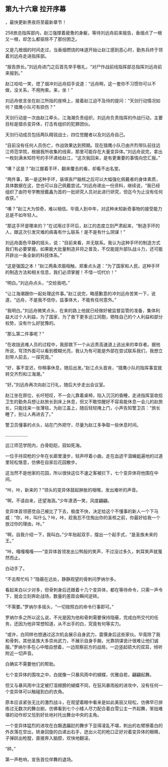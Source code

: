 ## 第九十六章 拉开序幕
，最快更新黑夜将至最新章节！

258旅总指挥部内，赵江强撑着疲惫的身躯，等待刘远舟前来报告，香烟点了一根又一根，却怎么都驱除不了那份困乏。

又是几根烟的时间走过，当香烟燃烧的味道开始让赵江感到恶心时，勤务兵终于领着刘远舟走进指挥部。

“报告旅长。”刘远舟进门之后首先举手敬礼，“对尸作战前线指挥部总指挥刘远舟前来报到。”

赵江哈哈一笑，熄了烟冲刘远舟招手说道：“远舟啊，这一套你不习惯你可以不做，没关系，不用拘束。来，坐！”

刘远舟依言坐在赵江所指的座椅上，接着赵江迫不及待的提问：“天剑行动情况如何？猎鹰小队可有损伤？”

天剑行动是一次由赵江牵头，江海潮负责组织，刘远舟负责指挥的作战行动，主要目标是猎杀变异体，打击有组织的犯罪团伙。

天剑行动成员包括两队精锐战士，四位觉醒者以及刘远舟自己。

“目前没有任何人员伤亡，作战效果达到预期。现在猎鹰小队已由齐烈带队前往远江师范学院，根据我所收集的线索，那里可能存在大量变异体。”刘远舟说完，拿出一枚刻满未知符号的手环递给赵江，“这次我回来，是有更重要的事情向您汇报。”

“噢？这是？”赵江握着手环，翻来覆去的看，却看不出名堂。

“两件事，第一是这种手环，装填丧尸脑核之后可以大幅强化佩戴者的身体素质，具体数据在这，您也可以自己佩戴尝试。”刘远舟递出一份资料，继续说，“我已经组织了由符号学教授戴鑫为首的一批研究人员对此进行研究，但迄今为止没有任何收获。”

“噢？”赵江大为惊奇，难以相信。毕竟人到中年，对这种未知新奇事物的接受能力总是不如年轻人。

“那这手环是哪来的？”在试用过手环后，赵江的态度立刻严肃起来，“制造手环的人，跟这次引发灾难的病毒有什么联系！是不是有什么阴谋！”

刘远舟面色平静的摇头，说：“目前来看，并无联系。我认为这种手环的制造方式我们有必要掌握。如果能大批量制造并将之普及，不仅能提升部队战斗力，还可能开辟出一条全新的科技体系。”

“这是强国之本！”赵江两条浓眉相触，郑重点头道：“为了国家和人民，这种手环的制造方法和相关信息，我们必须掌握！不惜一切代价！”

“明白。”刘远舟点头，“交给我吧。”

“让江海潮跟你一起处理这件事。”赵江说完，略感歉意的冲刘远舟苦笑一下，说道，“远舟，不是我不信你，兹事体大，不能有任何意外。”

“我明白。”刘远舟微笑点头，在来的路上他就已经做好被监督监管的准备，集体利益大过个人利益，为了国家，为了救下更多远江同胞，牺牲自己的个人利益和部分权势，没有什么好犹豫的。

“那么第二件事呢？”

“在收拢逃难人员的过程中，我部救下一个从远贵高速道上逃出来的幸存者。据他所说，穹顶外面可以看到模糊光亮，我认为有可能是外部在尝试联系我们，我想立刻带人前去，一探究竟。”

“好，事不宜迟，你稍事休息，随后出发。”赵江点头首肯，“猎鹰小队的指挥事宜就转交齐烈和江海潮。”

“好。”刘远舟再次向赵江行礼，随后大步走出会议室。

赵江坐在原位，长吁短叹，不一会儿靠着桌椅，陷入沉沉的昏睡，走进指挥室收拾卫生的勤务兵想让赵旅长到床上休息，但又不敢惊醒好不容易能休息一会儿的赵旅长，只能找来一张薄毯，为赵江盖上，随后轻轻掩上门，小声告知警卫员：“旅长睡了，别让人再进去了。”

警卫员懂事的点头，站在门外把守，尽量为赵江多争取一些休息时间。

………………

远江师范学院内，白骨皑皑，寂如死海。

一位手持双枪的少年在长廊里漫步，轻声哼着小曲，走在血迹干涸蝇蛆遍地的过道里轻松惬意，仿佛在自家后花园散步。

这当然不是他家的花园，所以很快这位不速之客被拦下，七个变异体将他围在中间。

“咔，咔，新来的？”领头的变异体鼓起肿胀的咽喉，发出难听的声音。

“啊，不请自来，还望海涵。”少年潇洒一笑，风度翩翩。

变异体首领感觉自己被比了下去，极度不快，决定给这个不懂事的新人一个下马威：“你，咔，叫什么？咔，咔，趁我忍不住掏出你的圣核之前，你最好给我一个放过你的理由，咔。”

“啊，自我介绍一下，我叫白。”少年抬起双手，摆出一个起手式，“是圣族未来的王。”

“咔，嘎嘎嘎嘎――”变异体首领发出公鸭般的笑声，不过没过多久，刺耳笑声就戛然而止。

白动手了。

“不去帮忙吗？”隐蔽在远处，静静观望的骨刺问罗纳尔多。

看起来白以少对多，但骨刺身后还跟着十几个变异体，都在等待命令，只需一声令下，就会立刻奔赴战场，数量的差距会瞬间逆转。

“不需要。”罗纳尔多摇头，“一切按照白的命令行事即可。”

罗纳尔多之所以这么说，不光是因为他和骨刺需要保持隐蔽，完成白所交代的任务，还因为他非常想知道，从不出手的白，究竟有何等实力。

“或许，白同样也想通过这次机会展示自身武力，震慑身后这些家伙。毕竟除了我和骨刺，其他圣族大多崇尚武力，不展示自身手腕，光靠阴谋诡计很难让他们诚服。”罗纳尔多在心中暗自想着，一边观察前方的战局，一边竖起硕大的双耳，倾听附近一切声音。

白确实不需要他们的帮助。

七个变异体的围攻之中，白就像一只暴风雨中的蝴蝶，优雅自若，翩翩起舞。

但又与暴风雨中注定被打湿翅膀的蝴蝶不同，在狂风暴雨般的进攻中，没有任何一个变异体可以触碰到白的衣角。

原本应该紧张无比的激烈战斗，在观望着眼中看来是如此美丽又轻松，仿佛早已排练过无数次的舞台剧，仿佛看到七个小矮人尽力配合着白雪公主一齐起舞，笨拙难堪的动作却又恰到好处地衬托出舞台中央的主角。

一个变异体猛烈的进攻在白飘逸蹁跹的舞步下显得凌乱不堪，刺出的右臂擦着白的外衣落在空出，转身回旋的白递出右手，迸出火花的枪口正好对着变异体的眼睛，子弹跃出枪膛，直接奔入脑腔，欢快地翻滚。

“砰。”

第一声枪响，宣告首位伴舞的退场。

